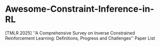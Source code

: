 # Awesome-Constraint-Inference-in-RL
[TMLR 2025] ''A Comprehensive Survey on Inverse Constrained Reinforcement Learning: Definitions, Progress and Challenges'' Paper List
